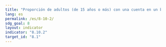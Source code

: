 ```yaml
---
title: "Proporción de adultos (de 15 años o más) con una cuenta en un banco u otra institución financiera o con un proveedor móvil de servicios monetarios"
lang: es
permalink: /es/8-10-2/
sdg_goal: 8
layout: indicator
indicator: "8.10.2"
target_id: "8.1"
---
```


